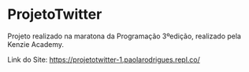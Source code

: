 # ProjetoTwitter
 Projeto realizado na maratona da Programação 3ºedição, realizado pela Kenzie Academy.
 
 Link do Site: https://projetotwitter-1.paolarodrigues.repl.co/
